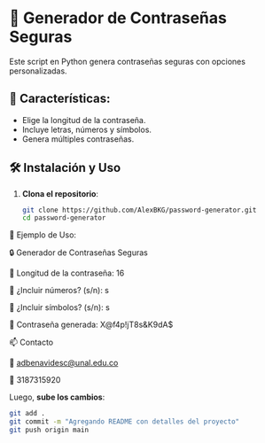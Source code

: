 # 🔐 Generador de Contraseñas Seguras

Este script en Python genera contraseñas seguras con opciones personalizadas.  

## 🚀 Características:
- Elige la longitud de la contraseña.
- Incluye letras, números y símbolos.
- Genera múltiples contraseñas.

## 🛠 Instalación y Uso
1. **Clona el repositorio**:
   ```sh
   git clone https://github.com/AlexBKG/password-generator.git
   cd password-generator

📌 Ejemplo de Uso:

🔒 Generador de Contraseñas Seguras

🔹 Longitud de la contraseña: 16

🔹 ¿Incluir números? (s/n): s

🔹 ¿Incluir símbolos? (s/n): s

🔐 Contraseña generada: X@f4p!jT8s&K9dA$



📫 Contacto

📧 adbenavidesc@unal.edu.co

📱 3187315920

Luego, **sube los cambios**:
```sh
git add .
git commit -m "Agregando README con detalles del proyecto"
git push origin main